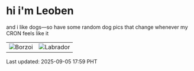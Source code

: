 # hi i'm Leoben

and i like dogs—so have some random dog pics that change whenever my CRON feels like it

|  |  |
|--------|----------|
| ![Borzoi](https://random-dog-vercel.vercel.app/api/random-borzoi?v=1757066341) | ![Labrador](https://random-dog-vercel.vercel.app/api/random-labrador?v=1757066341) |

Last updated: 2025-09-05 17:59 PHT
